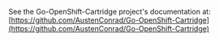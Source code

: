 See the Go-OpenShift-Cartridge project's documentation at: [https://github.com/AustenConrad/Go-OpenShift-Cartridge](https://github.com/AustenConrad/Go-OpenShift-Cartridge)